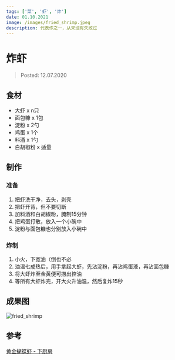 ```yaml
---
tags: ['菜', '虾', '炸']
date: 01.10.2021
image: /images/fried_shrimp.jpeg
description: 代表作之一，从来没有失败过
---
```


# 炸虾

> Posted: 12.07.2020

<Tag />

## 食材

- 大虾 x n只
- 面包糠 x 1包
- 淀粉 x 2勺
- 鸡蛋 x 1个
- 料酒 x 1勺
- 白胡椒粉 x 适量

## 制作

### 准备

1. 把虾洗干净，去头，剥壳
2. 把虾开背，但不要切断
3. 加料酒和白胡椒粉，腌制15分钟
4. 把鸡蛋打散，放入一个小碗中
5. 淀粉与面包糠也分别放入小碗中

### 炸制

1. 小火，下宽油（倒也不必
2. 油温七成热后，用手拿起大虾，先沾淀粉，再沾鸡蛋液，再沾面包糠
3. 将大虾炸至金黄便可捞出控油
4. 等所有大虾炸完，开大火升油温，然后复炸15秒

## 成果图

![fried_shrimp](/images/fried_shrimp.jpeg)

## 参考

[黄金蝴蝶虾 - 下厨房](https://www.xiachufang.com/recipe/104048187/)

<Disqus />